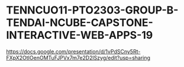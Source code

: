 # TENNCUO11-PTO2303-GROUP-B-TENDAI-NCUBE-CAPSTONE-INTERACTIVE-WEB-APPS-19
 https://docs.google.com/presentation/d/1vPdSCny5Rt-FXpX2OtIOenOMTuFJPVx7m7e2D2lSzyg/edit?usp=sharing
